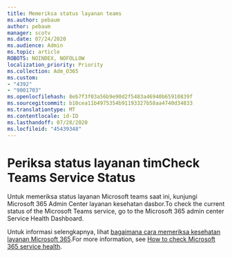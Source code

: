 ```yaml
---
title: Memeriksa status layanan teams
ms.author: pebaum
author: pebaum
manager: scotv
ms.date: 07/24/2020
ms.audience: Admin
ms.topic: article
ROBOTS: NOINDEX, NOFOLLOW
localization_priority: Priority
ms.collection: Adm_O365
ms.custom:
- "4392"
- "9001703"
ms.openlocfilehash: 8eb7f3f03a56b9e90d2f5483a46940b65910839f
ms.sourcegitcommit: b10cea11b4975354b91193327b58aa4740d34833
ms.translationtype: MT
ms.contentlocale: id-ID
ms.lasthandoff: 07/28/2020
ms.locfileid: "45439348"
---
```

# <a name="check-teams-service-status"></a><span data-ttu-id="e2dd7-102">Periksa status layanan tim</span><span class="sxs-lookup"><span data-stu-id="e2dd7-102">Check Teams Service Status</span></span>

<span data-ttu-id="e2dd7-103">Untuk memeriksa status layanan Microsoft teams saat ini, kunjungi Microsoft 365 Admin Center layanan kesehatan dasbor.</span><span class="sxs-lookup"><span data-stu-id="e2dd7-103">To check the current status of the Microsoft Teams service, go to the Microsoft 365 admin center Service Health Dashboard.</span></span>

<span data-ttu-id="e2dd7-104">Untuk informasi selengkapnya, lihat [bagaimana cara memeriksa kesehatan layanan Microsoft 365](https://docs.microsoft.com/office365/enterprise/view-service-health).</span><span class="sxs-lookup"><span data-stu-id="e2dd7-104">For more information, see [How to check Microsoft 365 service health](https://docs.microsoft.com/office365/enterprise/view-service-health).</span></span>